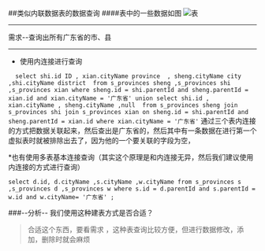 ##类似内联数据表的数据查询
####表中的一些数据如图
![表](file:///D:/git/data.jpg)
***
需求--查询出所有广东省的市、县
***
* 使用内连接进行查询

` 
select shi.id ID , xian.cityName province  , sheng.cityName city ,shi.cityName district  from s_provinces sheng ,s_provinces shi ,s_provinces xian where sheng.id = shi.parentId and sheng.parentId = xian.id and xian.cityName = '广东省'
  union
  select shi.id , xian.cityName , sheng.cityName ,null  from s_provinces sheng join s_provinces shi join s_provinces xian on sheng.id = shi.parentId and sheng.parentId = xian.id where xian.cityName = '广东省'`
通过三个表内连接的方式把数据关联起来，然后查出是广东省的，然后其中有一条数据在进行第一个虚拟表时就被排除出去了，因为他的一个要关联的字段为空，

*也有使用多表基本连接查询（其实这个原理是和内连接无异，然后我们建议使用内连接的方式进行查询）

`select d.id, d.cityName ,s.cityName ,w.cityName from s_provinces s ,s_provinces d ,s_provinces w where s.id = d.parentId and s.parentId = w.id and w.cityName= '广东省' ;
`

###--分析--
我们使用这种建表方式是否合适？
>合适这个东西，要看需求 ，这种表查询比较方便，但进行数据修改，添加，删除时就会麻烦
